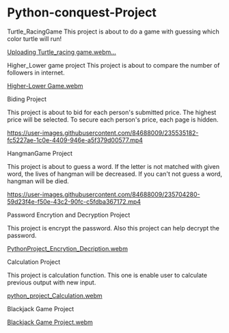 # Python-conquest-Project

Turtle_RacingGame
This project is about to do a game with guessing which color turtle will run!

[Uploading Turtle_racing game.webm…]()





Higher_Lower game project
This project is about to compare the number of followers in internet.


[Higher-Lower Game.webm](https://user-images.githubusercontent.com/84688009/236652532-02e099f8-8ce3-416a-ae56-81d4fa0bef8e.webm)




Biding Project 

This project is about to bid for each person's submitted price.
The highest price will be selected. 
To secure each person's price, each page is hidden. 


https://user-images.githubusercontent.com/84688009/235535182-fc5227ae-1c0e-4409-946e-a5f379d00577.mp4




HangmanGame Project 

This project is about to guess a word.
If the letter is not matched with given word, the lives of hangman will be decreased.
If you can't not guess a word, hangman will be died. 


https://user-images.githubusercontent.com/84688009/235704280-59d23f4e-f50e-43c2-90fc-c5fdba367172.mp4



Password Encrytion and Decryption Project 

This project is encrypt the password. 
Also this project can help decrypt the password. 

[PythonProject_Encrytion_Decription.webm](https://user-images.githubusercontent.com/84688009/235704323-606355a0-5242-4582-a650-bf012ffab205.webm)


Calculation Project 

This project is calculation function.
This one is enable user to calculate previous output with new input. 

[python_project_Calculation.webm](https://user-images.githubusercontent.com/84688009/235774659-7cc31c96-f4c1-4117-ac53-c1e762626847.webm)



Blackjack Game Project

[Blackjack Game Project.webm](https://user-images.githubusercontent.com/84688009/236005006-613fd959-a723-44e2-a4c5-e9da382c4052.webm)

